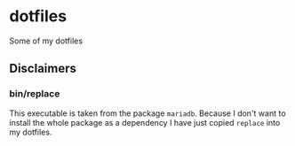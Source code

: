 # dotfiles

Some of my dotfiles

## Disclaimers

### bin/replace

This executable is taken from the package `mariadb`. Because I don't want to
install the whole package as a dependency I have just copied `replace` into my
dotfiles.
